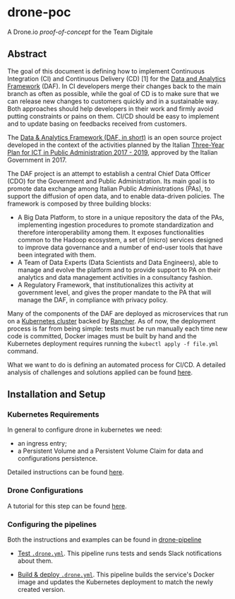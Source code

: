 # drone-poc

A Drone.io *proof-of-concept* for the Team Digitale

## Abstract

The goal of this document is defining how to implement Continuous Integration (CI) and Continuous Delivery (CD) [1] for the [Data and Analytics Framework](https://teamdigitale.governo.it/it/projects/daf.htm) (DAF). In CI developers merge their changes back to the main branch as often as possible, while the goal of CD is to make sure that we can release new changes to customers quickly and in a sustainable way. Both approaches should help developers in their work and firmly avoid putting constraints or pains on them. CI/CD should be easy to implement and to update basing on feedbacks received from customers.

The [Data & Analytics Framework (DAF, in short)](https://pianotriennale-ict.readthedocs.io/en/latest/doc/09_data-analytics-framework.html) is an open source project developed in the context of the activities planned by the Italian [Three-Year Plan for ICT in Public Administration 2017 - 2019](https://pianotriennale-ict.readthedocs.io/en/latest/), approved by the Italian Government in 2017.

The DAF project is an attempt to establish a central Chief Data Officer (CDO) for the Government and Public Administration. Its main goal is to promote data exchange among Italian Public Administrations (PAs), to support the diffusion of open data, and to enable data-driven policies. The framework is composed by three building blocks:

- A Big Data Platform, to store in a unique repository the data of the PAs, implementing ingestion procedures to promote standardization and therefore interoperability among them. It exposes functionalities common to the Hadoop ecosystem, a set of (micro) services designed to improve data governance and a number of end-user tools that have been integrated with them.
- A Team of Data Experts (Data Scientists and Data Engineers), able to manage and evolve the platform and to provide support to PA on their analytics and data management activities in a consultancy fashion.
- A Regulatory Framework, that institutionalizes this activity at government level, and gives the proper mandate to the PA that will manage the DAF, in compliance with privacy policy.

Many of the components of the DAF are deployed as microservices that run on a [Kubernetes cluster](https://kubernetes.io/) backed by [Rancher](https://rancher.com/).
As of now, the deployment process is far from being simple: tests must be run manually each time new code is committed, Docker images must be built by hand and the Kubernetes deployment requires running the `kubectl apply -f file.yml` command.

What we want to do is defining an automated process for CI/CD. A detailed analysis of challenges and solutions applied can be found [here](https://docs.google.com/document/d/1Xi3MglejhG_tBD4qmx8wAqZ77c7OptrqHgRq4H7K878/edit?usp=sharing).


## Installation and Setup

### Kubernetes Requirements

In general to configure drone in kubernetes we need:
- an ingress entry;
- a Persistent Volume and a Persistent Volume Claim for data and configurations persistence.

Detailed instructions can be found [here](kubernetes/README.md).


### Drone Configurations
A tutorial for this step can be found [here](drone-install/README.md).


### Configuring the pipelines
Both the instructions and examples can be found in [drone-pipeline](drone-pipeline/README.md)

- [Test `.drone.yml`](drone-pipeline/test/.drone.yml). This pipeline runs tests and sends Slack notifications about them.

- [Build & deploy `.drone.yml`](drone-pipeline/build/.drone.yml). This pipeline builds the service's Docker image and updates the Kubernetes deployment to match the newly created version.
